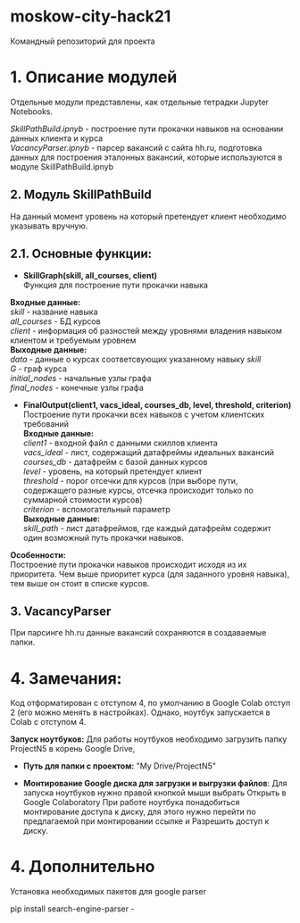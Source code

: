 # moskow-city-hack21
Командный репозиторий для проекта

# 1. Описание модулей
Отдельные модули представлены, как отдельные тетрадки Jupyter Notebooks.  

*SkillPathBuild.ipnyb* - построение пути прокачки навыков на основании данных клиента и курса  
*VacancyParser.ipnyb* - парсер вакансий с сайта hh.ru, подготовка данных для построения эталонных вакансий, которые используются в модуле SkillPathBuild.ipnyb  


## 2. Модуль SkillPathBuild
На данный момент уровень на который претендует клиент необходимо указывать вручную. 

## 2.1. Основные функции:
* **SkillGraph(skill, all_courses, client)**   
Функция для построение пути прокачки навыка  

**Входные данные:**  
*skill* - название навыка  
*all_courses* - БД курсов  
*client* - информация об разностей между уровнями владения навыком клиентом и требуемым уровнем  
**Выходные данные:**  
*data* - данные о курсах соответсвующих указанному навыку *skill*  
*G* - граф курса  
*initial_nodes* - начальные узлы графа  
*final_nodes* - конечные узлы графа  


* **FinalOutput(client1, vacs_ideal, courses_db, level, threshold, criterion)**   
Построение пути прокачки всех навыков с учетом клиентских требований    
**Входные данные:**   
*client1* - входной файл с данными скиллов клиента     
*vacs_ideal* - лист, содержащий датафреймы идеальных вакансий    
*courses_db* - датафрейм с базой данных курсов    
*level* - уровень, на который претендует клиент   
*threshold* - порог отсечки для курсов (при выборе пути, содержащего разные курсы, отсечка происходит только по суммарной стоимости курсов)    
*criterion* - вспомогательный параметр   
**Выходные данные:**  
*skill_path* - лист датафреймов, где каждый датафрейм  содержит один возможный путь прокачки навыков.

**Особенности:**  
Построение пути прокачки навыков происходит исходя из их приоритета. Чем выше приоритет курса (для заданного уровня навыка), тем выше он стоит в списке курсов.  

## 3. VacancyParser
При парсинге hh.ru данные вакансий сохраняются в создаваемые папки.


# 4. Замечания: 
Код отформатирован с отступом 4, по умолчанию в Google Colab отступ 2 (его можно менять в настройках). 
Однако, ноутбук запускается в Colab с отступом 4.

**Запуск ноутбуков:** 
Для работы ноутбуков необходимо загрузить папку ProjectN5 в корень Google Drive, 
* **Путь для папки с проектом:** "My Drive/ProjectN5"

* **Монтирование Google диска для загрузки и выгрузки файлов**:
Для запуска ноутбуков нужно правой кнопкой мыши выбрать Открыть в Google Colaboratory
При работе ноутбука понадобиться монтирование доступа к диску, для этого
нужно перейти по предлагаемой при монтировании ссылке и Разрешить доступ к диску.

# 4. Дополнительно
Установка необходимых пакетов для google parser

pip install search-engine-parser - 


